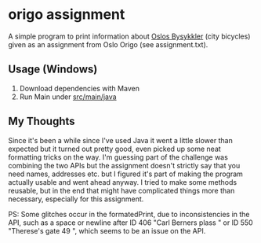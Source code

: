 # origo assignment
 
A simple program to print information about [Oslos Bysykkler](https://oslobysykkel.no/apne-data/sanntid) (city bicycles) given as an assignment from Oslo Origo (see assignment.txt).
 
## Usage (Windows)
1. Download dependencies with Maven
2. Run Main under [src/main/java](src/main/java)

## My Thoughts

Since it's been a while since I've used Java it went a little slower than expected but it turned out pretty good, even picked up some neat formatting tricks on the way.
I'm guessing part of the challenge was combining the two APIs but the assignment doesn't strictly say that you need names, addresses etc. but I figured it's part of making the program actually usable and went ahead anyway.
I tried to make some methods reusable, but in the end that might have complicated things more than necessary, especially for this assignment.

PS: Some glitches occur in the formatedPrint, due to inconsistencies in the API, such as a space or newline after ID 406 "Carl Berners plass " or ID 550 "Therese's gate 49 ", which seems to be an issue on the API.
